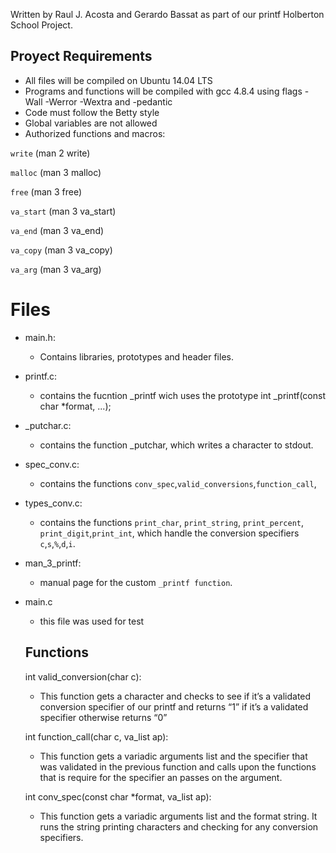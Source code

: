 Written by Raul J. Acosta and Gerardo Bassat as part of our printf Holberton School Project.
## Proyect Requirements
- All files will be compiled on Ubuntu 14.04 LTS
- Programs and functions will be compiled with gcc 4.8.4 using flags -Wall -Werror -Wextra and -pedantic
- Code must follow the Betty style
- Global variables are not allowed
- Authorized functions and macros:

```write``` (man 2 write)

```malloc``` (man 3 malloc)

```free``` (man 3 free)

```va_start``` (man 3 va_start)

```va_end``` (man 3 va_end)

```va_copy``` (man 3 va_copy)

```va_arg``` (man 3 va_arg)

# Files
- main.h:
   - Contains libraries, prototypes and header files.
- printf.c:
  - contains the fucntion _printf wich uses the prototype int _printf(const char *format, ...);
- _putchar.c:
  -  contains the function _putchar, which writes a character to stdout.
- spec_conv.c:
  - contains the functions ```conv_spec```,```valid_conversions```,```function_call```,
- types_conv.c:
  - contains the functions ```print_char```, ```print_string```, ```print_percent```, ```print_digit```,```print_int```,  which handle the conversion specifiers ```c```,```s```,```%```,```d```,```i```.
- man_3_printf:
  - manual page for the custom ```_printf function```.
- main.c
  - this file was used for test
  
  ## Functions
  
  int valid_conversion(char c):
  - This function gets a character and checks to see if it’s a validated conversion specifier of our printf and returns “1” if it’s a validated specifier otherwise     returns “0”
  
  int function_call(char c, va_list ap):
  - This function gets a variadic arguments list and the specifier that was validated in the previous function and calls upon the functions that is require for the specifier an passes on the argument.

  int conv_spec(const char *format, va_list ap):
   - This function gets a variadic arguments list and the format string. It runs the string printing characters and checking for any conversion specifiers.
